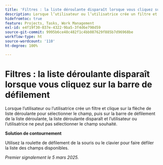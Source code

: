 ```yaml
---
title: 'Filtres : la liste déroulante disparaît lorsque vous cliquez sur la barre de défilement'
description: Lorsque l’utilisateur ou l’utilisatrice crée un filtre et clique sur la flèche de liste déroulante pour sélectionner le champ, puis sur la barre de défilement de la liste déroulante, la liste déroulante disparaît et l’utilisateur ou l’utilisatrice ne peut pas sélectionner le champ souhaité. Une solution de contournement est disponible.
hidefromtoc: true
feature: Projects, Tasks, Work Management
exl-id: e4f19f30-037e-4322-9ba5-3f4d6e790d59
source-git-commit: 9995b6ce48c482f1c4bb087629f885b7d96968be
workflow-type: ht
source-wordcount: '110'
ht-degree: 100%

---
```


# Filtres : la liste déroulante disparaît lorsque vous cliquez sur la barre de défilement

Lorsque l’utilisateur ou l’utilisatrice crée un filtre et clique sur la flèche de liste déroulante pour sélectionner le champ, puis sur la barre de défilement de la liste déroulante, la liste déroulante disparaît et l’utilisateur ou l’utilisatrice ne peut pas sélectionner le champ souhaité.

**Solution de contournement**

Utilisez la roulette de défilement de la souris ou le clavier pour faire défiler la liste des champs disponibles.

_Premier signalement le 5 mars 2025._
